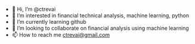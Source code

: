 - 👋 Hi, I’m @ctrevai
- 👀 I’m interested in financial technical analysis, machine learning, python
- 🌱 I’m currently learning github
- 💞️ I’m looking to collaborate on financial analysis using machine learning
- 📫 How to reach me ctrevai@gmail.com

<!---
ctrevai/ctrevai is a ✨ special ✨ repository because its `README.md` (this file) appears on your GitHub profile.
You can click the Preview link to take a look at your changes.
--->
